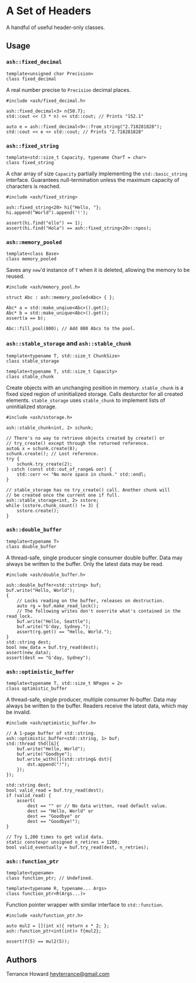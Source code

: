 # A Set of Headers
A handful of useful header-only classes.

## Usage

### `ash::fixed_decimal`

```
template<unsigned char Precision>
class fixed_decimal
```
A real number precise to `Precision` decimal places.

```
#include <ash/fixed_decimal.h>

ash::fixed_decimal<3> n{50.7};
std::cout << (3 * n) << std::cout; // Prints "152.1"

auto e = ash::fixed_decimal<9>::from_string("2.718281828");
std::cout << e << std::cout; // Prints "2.718281828"
```

### `ash::fixed_string`

```
template<std::size_t Capacity, typename CharT = char>
class fixed_string
```
A char array of size `Capacity` partially implementing the `std::basic_string` interface. Guarantees null-termination unless the maximum capacity of characters is reached.

```
#include <ash/fixed_string>

ash::fixed_string<20> hi{"Hello, "};
hi.append("World").append('!');

assert(hi.find("ello") == 1);
assert(hi.find("Hola") == ash::fixed_string<20>::npos);
```

### `ash::memory_pooled`

```
template<class Base>
class memory_pooled
```
Saves any `new`'d instance of `T` when it is deleted, allowing the memory to be reused.

```
#include <ash/memory_pool.h>

struct Abc : ash::memory_pooled<Abc> { };

Abc* a = std::make_unqiue<Abc>().get();
Abc* b = std::make_unique<Abc>().get();
assert(a == b);

Abc::fill_pool(800); // Add 800 Abcs to the pool.
```

### `ash::stable_storage` and `ash::stable_chunk`

```
template<typename T, std::size_t ChunkSize>
class stable_storage

template<typename T, std::size_t Capacity>
class stable_chunk
```

Create objects with an unchanging position in memory.
`stable_chunk` is a fixed sized region of uninitialized storage. Calls desturctor for all created elements.
`stable_storage` uses `stable_chunk` to implement lists of uninitialized storage.

```
#include <ash/sstorage.h>

ash::stable_chunk<int, 2> schunk;

// There's no way to retrieve objects created by create() or
// try_create() except through the returned reference.
auto& x = schunk.create(8);
schunk.create(); // Lost reference.
try {
    schunk.try_create(2);
} catch (const std::out_of_range& oor) {
    std::cerr << "No more space in chunk." std::endl;
}

// stable_storage has no try_create() call. Another chunk will
// be created once the current one if full.
ash::stable_storage<int, 2> sstore;
while (sstore.chunk_count() != 3) {
    sstore.create();
}
```

### `ash::double_buffer`

```
template<typename T>
class double_buffer
```

A thread-safe, single producer single consumer double buffer. Data may always
be written to the buffer. Only the latest data may be read.

```
#include <ash/double_buffer.h>

ash::double_buffer<std::string> buf;
buf.write("Hello, World");
{
    // Locks reading on the buffer, releases on destruction.
    auto rg = buf.make_read_lock();
    // The following writes don't overrite what's contained in the read_lock.
    buf.write("Hello, Seattle");
    buf.write("G'day, Sydney.");
    assert(rg.get() == "Hello, World.");
}
std::string dest;
bool new_data = buf.try_read(dest);
assert(new_data);
assert(dest == "G'day, Sydney");
```
### `ash::optimistic_buffer`

```
template<typename T, std::size_t NPages = 2>
class optimistic_buffer
```

A thread-safe, single producer, multiple consumer N-buffer. Data may always be written to the buffer. Readers receive the latest data, which may be invalid.

```
#include <ash/optimistic_buffer.h>

// A 1-page buffer of std::string.
ash::optimistic_buffer<std::string, 1> buf;
std::thread thd([&]{
    buf.write("Hello, World");
    buf.write("Goodbye");
    buf.write_with([](std::string& dst){
        dst.append("!");
    });
});

std::string dest;
bool valid_read = buf.try_read(dest);
if (valid_read) {
    assert(
        dest == "" or // No data written, read default value.
        dest == "Hello, World" or
        dest == "Goodbye" or
        dest == "Goodbye!");
}

// Try 1,200 times to get valid data.
static constexpr unsigned n_retires = 1200;
bool valid_eventually = buf.try_read(dest, n_retries);
```


### `ash::function_ptr`

```
template<typename>
class function_ptr; // Undefined.

template<typename R, typename... Args>
class function_ptr<R(Args...)>
```
Function pointer wrapper with similar interface to `std::function`.

```
#include <ash/function_ptr.h>

auto mul2 = [](int x){ return x * 2; };
ash::function_ptr<int(int)> f{mul2};

assert(f(5) == mul2(5));
```

## Authors
Terrance Howard <heyterrance@gmail.com>
